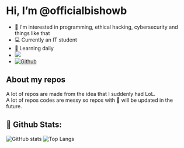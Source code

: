 # Hi, I’m @officialbishowb

- 👀 I'm interested in programming, ethical hacking, cybersecurity and things like that
- 💻 Currently an IT student
- 📖 Learning daily
- ![](https://visitor-badge.laobi.icu/badge?page_id=officialbishowb.CharalambosIoannou)
- [![Github](https://img.shields.io/github/followers/officialbishowb?label=Follow&style=social)](https://github.com/CharalambosIoannou)

## About my repos
<p>A lot of repos are made from the idea that I suddenly had LoL.<br>
A lot of repos codes are messy so repos with 🛑 will be updated in the future.</p>

## 🥇 Github Stats:

![GitHub stats](https://github-readme-stats.vercel.app/api?username=officialbishowb&show_icons=true&theme=tokyonight) ![Top Langs](https://github-readme-stats.vercel.app/api/top-langs/?username=officialbishowb&theme=tokyonight)
 

<!---
officialbishowb/officialbishowb is a ✨ special ✨ repository because its `README.md` (this file) appears on your GitHub profile.
You can click the Preview link to take a look at your changes.
--->
